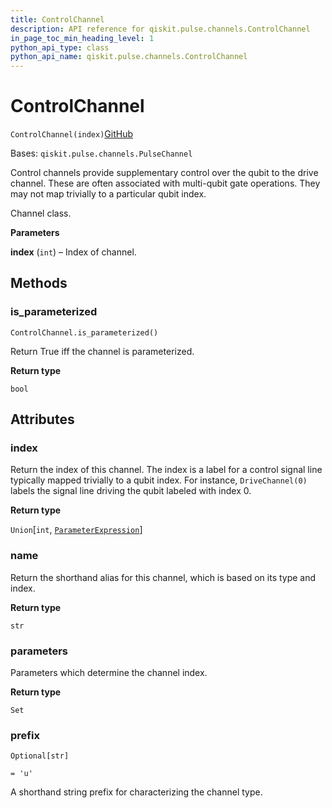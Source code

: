 ```yaml
---
title: ControlChannel
description: API reference for qiskit.pulse.channels.ControlChannel
in_page_toc_min_heading_level: 1
python_api_type: class
python_api_name: qiskit.pulse.channels.ControlChannel
---
```


# ControlChannel

<span id="qiskit.pulse.channels.ControlChannel" />

`ControlChannel(index)`[GitHub](https://github.com/qiskit/qiskit/tree/stable/0.41/qiskit/pulse/channels.py "view source code")

Bases: `qiskit.pulse.channels.PulseChannel`

Control channels provide supplementary control over the qubit to the drive channel. These are often associated with multi-qubit gate operations. They may not map trivially to a particular qubit index.

Channel class.

**Parameters**

**index** (`int`) – Index of channel.

## Methods

### is\_parameterized

<span id="qiskit.pulse.channels.ControlChannel.is_parameterized" />

`ControlChannel.is_parameterized()`

Return True iff the channel is parameterized.

**Return type**

`bool`

## Attributes

<span id="qiskit.pulse.channels.ControlChannel.index" />

### index

Return the index of this channel. The index is a label for a control signal line typically mapped trivially to a qubit index. For instance, `DriveChannel(0)` labels the signal line driving the qubit labeled with index 0.

**Return type**

`Union`\[`int`, [`ParameterExpression`](qiskit.circuit.ParameterExpression "qiskit.circuit.parameterexpression.ParameterExpression")]

<span id="qiskit.pulse.channels.ControlChannel.name" />

### name

Return the shorthand alias for this channel, which is based on its type and index.

**Return type**

`str`

<span id="qiskit.pulse.channels.ControlChannel.parameters" />

### parameters

Parameters which determine the channel index.

**Return type**

`Set`

<span id="qiskit.pulse.channels.ControlChannel.prefix" />

### prefix

`Optional[str]`

`= 'u'`

A shorthand string prefix for characterizing the channel type.

